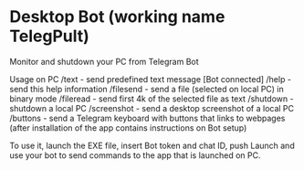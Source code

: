 # Desktop Bot (working name TelegPult)
Monitor and shutdown your PC from Telegram Bot

Usage on PC
/text - send predefined text message [Bot connected]
/help - send this help information
/filesend - send a file (selected on local PC) in binary mode
/fileread - send first 4k of the selected file as text
/shutdown - shutdown a local PC
/screenshot - send a desktop screenshot of a local PC
/buttons - send a Telegram keyboard with buttons that links to webpages (after installation of the app contains instructions on Bot setup)

To use it, launch the EXE file, insert Bot token and chat ID, push Launch and use your bot to send commands to the app that is launched on PC.
